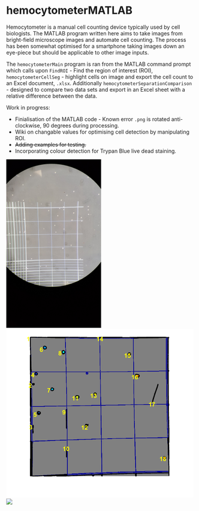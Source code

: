 # hemocytometerMATLAB
Hemocytometer is a manual cell counting device typically used by cell biologists. The  MATLAB program written here aims to take images from bright-field microscope images and automate cell counting. The process has been somewhat optimised for a smartphone taking images down an eye-piece but should be applicable to other image inputs.

The `hemocytometerMain` program is ran from the MATLAB command prompt which calls upon `FindROI` - Find the region of interest (ROI), `hemocytometerCellSeg` - highlight cells on image and export the cell count to an Excel document, `.xlsx`. Additionally `hemocytometerSeparationComparison` - designed to compare two data sets and export in an Excel sheet with a relative difference between the data.

Work in progress:

* Finialisation of the MATLAB code - Known error `.png` is rotated anti-clockwise, 90 degrees during processing.
* Wiki on changable values for optimising cell detection by manipulating ROI.
* ~~Adding examples for testing.~~ 
* Incorporating colour detection for Trypan Blue live dead staining.


<p float="left">
  <img src="https://github.com/MattH688/hemocytometerMATLAB/blob/main/ExampleData/75ulI/20190918_113157.jpg" height="450">
  <img src="https://github.com/MattH688/hemocytometerMATLAB/blob/main/ExampleData/75ulI/20190918_113157.png" height="450">
  <img src="https://upload.wikimedia.org/wikipedia/commons/7/7e/Hemocytometer.jpg" height="500">
</p>
